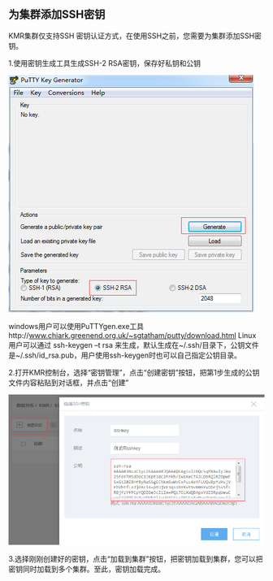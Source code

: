 ## 为集群添加SSH密钥

KMR集群仅支持SSH 密钥认证方式，在使用SSH之前，您需要为集群添加SSH密钥。

1.使用密钥生成工具生成SSH-2 RSA密钥，保存好私钥和公钥

![生成密钥](./images/tjmy1.png)

windows用户可以使用PuTTYgen.exe工具http://www.chiark.greenend.org.uk/~sgtatham/putty/download.html
Linux 用户可以通过 ssh-keygen –t rsa 来生成，默认生成在~/.ssh/目录下，公钥文件是~/.ssh/id_rsa.pub，用户使用ssh-keygen时也可以自己指定公钥目录。


2.打开KMR控制台，选择“密钥管理”，点击“创建密钥”按钮，把第1步生成的公钥文件内容粘贴到对话框，并点击“创建”

![创建密钥](./images/tjmy2.png)

3.选择刚刚创建好的密钥，点击“加载到集群”按钮，把密钥加载到集群，您可以把密钥同时加载到多个集群。至此，密钥加载完成。